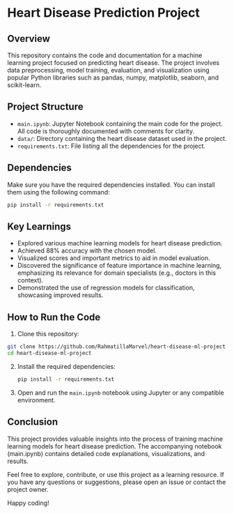 # Heart Disease Prediction Project

## Overview

This repository contains the code and documentation for a machine learning project focused on predicting heart disease. The project involves data preprocessing, model training, evaluation, and visualization using popular Python libraries such as pandas, numpy, matplotlib, seaborn, and scikit-learn.

## Project Structure

- `main.ipynb`: Jupyter Notebook containing the main code for the project. All code is thoroughly documented with comments for clarity.
- `data/`: Directory containing the heart disease dataset used in the project.
- `requirements.txt`: File listing all the dependencies for the project.

## Dependencies

Make sure you have the required dependencies installed. You can install them using the following command:

```bash
pip install -r requirements.txt
```

## Key Learnings

- Explored various machine learning models for heart disease prediction.
- Achieved 88% accuracy with the chosen model.
- Visualized scores and important metrics to aid in model evaluation.
- Discovered the significance of feature importance in machine learning, emphasizing its relevance for domain specialists (e.g., doctors in this context).
- Demonstrated the use of regression models for classification, showcasing improved results.

## How to Run the Code

1. Clone this repository:
  ```bash
git clone https://github.com/RahmatillaMarvel/heart-disease-ml-project.git
cd heart-disease-ml-project
```
2. Install the required dependencies:
   ```bash
   pip install -r requirements.txt
   ```
3. Open and run the `main.ipynb` notebook using Jupyter or any compatible environment.

## Conclusion

This project provides valuable insights into the process of training machine learning models for heart disease prediction. The accompanying notebook (main.ipynb) contains detailed code explanations, visualizations, and results.

Feel free to explore, contribute, or use this project as a learning resource. If you have any questions or suggestions, please open an issue or contact the project owner.

Happy coding!
